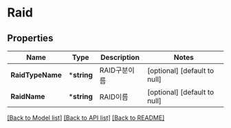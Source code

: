 # Raid

## Properties
Name | Type | Description | Notes
------------ | ------------- | ------------- | -------------
**RaidTypeName** | ***string** | RAID구분이름 | [optional] [default to null]
**RaidName** | ***string** | RAID이름 | [optional] [default to null]

[[Back to Model list]](../README.md#documentation-for-models) [[Back to API list]](../README.md#documentation-for-api-endpoints) [[Back to README]](../README.md)


